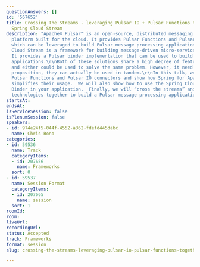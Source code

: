 ```yaml
---
questionAnswers: []
id: '567652'
title: Crossing The Streams - leveraging Pulsar IO + Pulsar Functions together with
  Spring Cloud Stream
description: "Apache® Pulsar™ is an open-source, distributed messaging and streaming
  platform built for the cloud. It provides Pulsar Functions and Pulsar IO connectors
  which can be leveraged to build Pulsar message processing applications.\r\nSpring
  Cloud Stream is a framework for building message-driven micro-service applications.
  It provides a Pulsar binder implementation that can be used to build Pulsar message-processing
  applications.\r\nBoth of these solutions share a high degree of feature overlap
  and either could be used to solve the same problem. However, it need not be an ‘either-or’
  proposition, they can actually be used in tandem.\r\nIn this talk, we will demonstrate
  Pulsar Functions and Pulsar IO connectors and show how Spring for Apache Pulsar
  simplifies their usage.  We will also show how to use the Spring Cloud Stream Pulsar
  Binder in your application.  Finally, we will “cross the streams” and leverage these
  technologies together to build a Pulsar message processing application."
startsAt: 
endsAt: 
isServiceSession: false
isPlenumSession: false
speakers:
- id: 974e24f5-044f-4552-a362-fdefd445dabc
  name: Chris Bono
categories:
- id: 59536
  name: Track
  categoryItems:
  - id: 207656
    name: Frameworks
  sort: 0
- id: 59537
  name: Session Format
  categoryItems:
  - id: 207665
    name: session
  sort: 1
roomId: 
room: 
liveUrl: 
recordingUrl: 
status: Accepted
track: Frameworks
format: session
slug: crossing-the-streams-leveraging-pulsar-io-pulsar-functions-together-with-spring-cloud-stream

---
```

